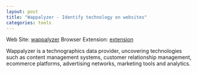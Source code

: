 ```yaml
---
layout: post
title: "Wappalyzer - Identify technology on websites"
categories: tools
---
```


Web Site: [wappalyzer]
Browser Extension: [extension]

Wappalyzer is a technographics data provider, uncovering technologies such as content management systems, customer relationship management, ecommerce platforms, advertising networks, marketing tools and analytics.

[wappalyzer]: https://www.wappalyzer.com/
[extension]: https://www.wappalyzer.com/download